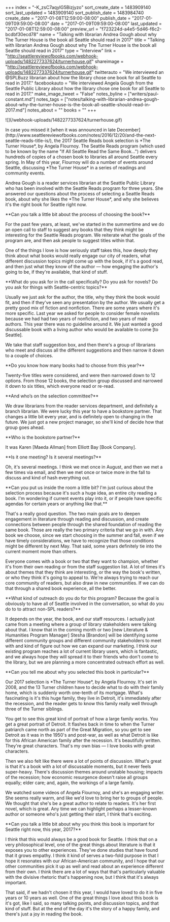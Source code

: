 +++
index = "-K_zsC7aqylG5Bizjyzo"
sort_create_date = 1483909140
sort_last_updated = 1483909140
sort_publish_date = 1483984740
create_date = "2017-01-08T12:59:00-08:00"
publish_date = "2017-01-09T09:59:00-08:00"
date = "2017-01-09T09:59:00-08:00"
last_updated = "2017-01-08T12:59:00-08:00"
preview_url = "f723224d-a4e5-5d46-f6c2-bcdbf30ecd78"
name = "Talking with librarian Andrea Gough about why The Turner House is the book all Seattle should read in 2017"
title = "Talking with librarian Andrea Gough about why The Turner House is the book all Seattle should read in 2017"
type = "Interview"
link = "http://seattlereviewofbooks.com/webhook-uploads/1482277337624/turnerhouse.gif"
shareimage = "http://seattlereviewofbooks.com/webhook-uploads/1482277337624/turnerhouse.gif"
twitterauto = "We interviewed an @SPLBuzz librarian about how the library chose one book for all Seattle to read in 2017."
facebookauto = "We interviewed Angela Gough from the Seattle Public Library about how the library chose one book for all Seattle to read in 2017."
make_image_tweet = "False"
notes_byline = ["writers/paul-constant.md"]
notes_tags = ["notes/talking-with-librarian-andrea-gough-about-why-the-turner-house-is-the-book-all-seattle-should-read-in-2017.md"]
notes_about = ""
books = ""
+++
<p class="image-left">![](/webhook-uploads/1482277337624/turnerhouse.gif)</p>

<p class="intro">In case you missed it [when it was announced in late December](http://www.seattlereviewofbooks.com/notes/2016/12/20/and-the-next-seattle-reads-title-is/), the 2017 Seattle Reads book selection is *The Turner House*, by Angela Flournoy. The Seattle Reads program (which used to be known by the name "If All Seattle Read the Same Book...") delivers hundreds of copies of a chosen book to libraries all around Seattle every spring. In May of this year, Flournoy will do a number of events around Seattle, discussing *The Turner House* in a series of readings and community events.</p>

<p class="intro">Andrea Gough is a reader services librarian at the Seattle Public Library who has been involved with the Seattle Reads program for three years. She answered our questions about the process of selecting a Seattle Reads book, about why she likes the *The Turner House*, and why she believes it's the right book for Seattle right now.</p>

<p class="noindent">**Can you talk a little bit about the process of choosing the book?**</p>

<p class="noindent">For the past few years, at least, we've started in the summertime and we do an open call to staff to suggest any books that they think might be interesting for the Seattle Reads program. We reiterate what the goals of the program are, and then ask people to suggest titles within that.</p> 

One of the things I love is how seriously staff takes this, how deeply they think about what books would really engage our city of readers, what different discussion topics might come up with the book, if it's a good read, and then just what they know of the author — how engaging the author's going to be, if they're available, that kind of stuff. 

<p class="noindent">**What do you ask for in the call specifically? Do you ask for novels? Do you ask for things with Seattle-centric topics?**</p>

<p class="noindent">Usually we just ask for the author, the title, why they think the book would fit, and then if they've seen any presentation by the author. We usually get a pretty good mix of fiction and nonfiction. There are some years where it's more specific. Last year we asked for people to consider female novelists because we had had two years of nonfiction, and two years of male authors. This year there was no guideline around it. We just wanted a good discussable book with a living author who would be available to come [to Seattle].</p>

We take that staff suggestion box, and then there's a group of librarians who meet and discuss all the different suggestions and then narrow it down to a couple of choices.

<p class="noindent">**Do you know how many books had to choose from this year?**</p>

<p class="noindent">Twenty-five titles were considered, and were then narrowed down to 12 options. From those 12 books, the selection group discussed and narrowed it down to six titles, which everyone read or re-read.</p>

<p class="noindent">**And who’s on the selection committee?**</p>

<p class="noindent">We draw librarians from the reader services department, and definitely a branch librarian. We were lucky this year to have a bookstore partner. That changes a little bit every year, and is definitely open to changing in the future. We just got a new project manager, so she'll kind of decide how that group goes ahead.</p>

<p class="noindent">**Who is the bookstore partner?**</p>

<p class="noindent">It was Karen [Maeda Allman] from Elliott Bay [Book Company].</p>

<p class="noindent">**Is it one meeting? Is it several meetings?**</p>

<p class="noindent">Oh, it's several meetings. I think we met once in August, and then we met a few times via email, and then we met once or twice more in the fall to discuss and kind of hash everything out.</p>

<p class="noindent">**Can you put us inside the room a little bit? I'm just curious about the selection process because it's such a huge idea, an entire city reading a book. I'm wondering if current events play into it, or if people have specific agendas for certain years or anything like that.**</p>

<p class="noindent">That's a really good question. The two main goals are to deepen engagement in literature through reading and discussion, and create connections between people through the shared foundation of reading the same book. Those are really the two primary criteria that we go in with. Any book we choose, since we start choosing in the summer and fall, even if we have timely considerations, we have to recognize that those conditions might be different by next May. That said, some years definitely tie into the current moment more than others.</p>

Everyone comes with a book or two that they want to champion, whether it's from their own reading or from the staff suggestion list. A lot of times it's about themes that they think are interesting, or the way the book's written, or who they think it's going to appeal to. We're always trying to reach our core community of readers, but also draw in new communities. If we can do that through a shared book experience, all the better.

<p class="noindent">**What kind of outreach do you do for this program? Because the goal is obviously to have all of Seattle involved in the conversation, so what do you do to to attract non-SPL readers?**</p>

<p class="noindent">It depends on the year, the book, and our staff resources. I actually just came from a meeting where a group of library stakeholders were talking about that. I know that in the coming month or two [new Literature & Humanities Program Manager] Stesha [Brandon] will be identifying some different community groups and different community stakeholders to meet with and kind of figure out how we can expand our marketing. I think our existing program reaches a lot of current library users, which is fantastic, and we always hope they will spread it to their friends who don't come to the library, but we are planning a more concentrated outreach effort as well.</p>

<p class="noindent">**Can you tell me about why you selected this book in particular?**</p>

<p class="noindent">Our 2017 selection is *The Turner House*, by Angela Flournoy. It's set in 2008, and the 13 Turner children have to decide what to do with their family home, which is suddenly worth one-tenth of its mortgage. What's fascinating is it's this huge family, they live in Detroit, it's immediately after the recession, and the reader gets to know this family really well through three of the Turner siblings.</p>

You get to see this great kind of portrait of how a large family works. You get a great portrait of Detroit. It flashes back in time to when the Turner patriarch came north as part of the Great Migration, so you get to see Detroit as it was in the 1950's and post-war, as well as what Detroit is like for this African American family after the recession. It's beautifully written. They're great characters. That's my own bias — I love books with great characters. 

Then we also felt like there were a lot of points of discussion. What's great is that it's a book with a lot of discussable moments, but it never feels super-heavy. There's discussion themes around unstable housing; impacts of the recession; how economic resurgence doesn't raise all groups equally; elder care; and, again, the workings of a large family. 

We watched some videos of Angela Flournoy, and she's an engaging writer. She seems really warm, and like we'd love to bring her to groups of people. We thought that she's be a great author to relate to readers. It's her first novel, which is great. Any time we can highlight perhaps a lesser-known author or someone who's just getting their start, I think that's exciting.

<p class="noindent">**Can you talk a little bit about why you think this book is important for Seattle right now, this year, 2017?**</p>

<p class="noindent">I think that this would always be a good book for Seattle. I think that on a very philosophical level, one of the great things about literature is that it exposes you to other experiences. They've done studies that have found that it grows empathy. I think it kind of serves a two-fold purpose in that I hope it resonates with our African-American community, and I hope that our other communities pick it up as well and read about an experience different from their own. I think there are a lot of ways that that's particularly valuable with the divisive rhetoric that's happening now, but I think that it's always important.</p>

That said, if we hadn't chosen it this year, I would have loved to do it in five years or 10 years as well. One of the great things I love about this book is it's got, like I said, so many talking points, and discussion topics, and that kind of stuff. But at the end of the day it's the story of a happy family, and there's just a joy in reading the book. 


